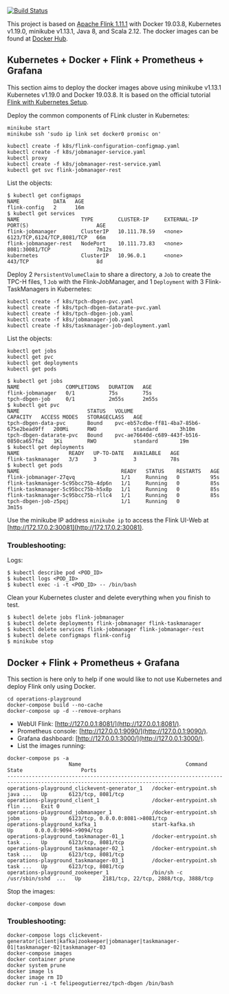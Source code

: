 
[![Build Status](https://api.travis-ci.org/felipegutierrez/explore-flink.svg?branch=master)](https://travis-ci.org/felipegutierrez/explore-flink)

This project is based on [Apache Flink 1.11.1](https://flink.apache.org/) with Docker 19.03.8, Kubernetes v1.19.0, minikube v1.13.1, Java 8, and Scala 2.12. The docker images can be found at [Docker Hub](https://hub.docker.com/repository/docker/felipeogutierrez/explore-flink). 

## Kubernetes + Docker + Flink + Prometheus + Grafana

This section aims to deploy the docker images above using minikube v1.13.1 Kubernetes v1.19.0 and Docker 19.03.8. It is based on the official tutorial [Flink with Kubernetes Setup](https://ci.apache.org/projects/flink/flink-docs-stable/ops/deployment/kubernetes.html).

Deploy the common components of FLink cluster in Kubernetes:
```
minikube start
minikube ssh 'sudo ip link set docker0 promisc on'

kubectl create -f k8s/flink-configuration-configmap.yaml
kubectl create -f k8s/jobmanager-service.yaml
kubectl proxy
kubectl create -f k8s/jobmanager-rest-service.yaml
kubectl get svc flink-jobmanager-rest
```
List the objects:
```
$ kubectl get configmaps
NAME           DATA   AGE
flink-config   2      16m
$ kubectl get services
NAME                    TYPE        CLUSTER-IP     EXTERNAL-IP   PORT(S)                      AGE
flink-jobmanager        ClusterIP   10.111.78.59   <none>        6123/TCP,6124/TCP,8081/TCP   66m
flink-jobmanager-rest   NodePort    10.111.73.83   <none>        8081:30081/TCP               7m12s
kubernetes              ClusterIP   10.96.0.1      <none>        443/TCP                      8d
```
Deploy 2 `PersistentVolumeClaim` to share a directory, a `Job` to create the TPC-H files, 1 `Job` with the Flink-JobManager, and 1 `Deployment` with 3 Flink-TaskManagers in Kubernetes:
```
kubectl create -f k8s/tpch-dbgen-pvc.yaml
kubectl create -f k8s/tpch-dbgen-datarate-pvc.yaml
kubectl create -f k8s/tpch-dbgen-job.yaml
kubectl create -f k8s/jobmanager-job.yaml
kubectl create -f k8s/taskmanager-job-deployment.yaml
```
List the objects:
```
kubectl get jobs
kubectl get pvc
kubectl get deployments
kubectl get pods

$ kubectl get jobs
NAME               COMPLETIONS   DURATION   AGE
flink-jobmanager   0/1           75s        75s
tpch-dbgen-job     0/1           2m55s      2m55s
$ kubectl get pvc
NAME                      STATUS   VOLUME                                     CAPACITY   ACCESS MODES   STORAGECLASS   AGE
tpch-dbgen-data-pvc       Bound    pvc-eb57cdbe-ff81-4ba7-85b6-675e2bead9ff   200Mi      RWO            standard       3h10m
tpch-dbgen-datarate-pvc   Bound    pvc-ae76640d-c689-443f-b516-0850ca657fa2   1Ki        RWO            standard       19m
$ kubectl get deployments
NAME                READY   UP-TO-DATE   AVAILABLE   AGE
flink-taskmanager   3/3     3            3           78s
$ kubectl get pods
NAME                                 READY   STATUS    RESTARTS   AGE
flink-jobmanager-27qvq               1/1     Running   0          95s
flink-taskmanager-5c95bcc75b-4dp6n   1/1     Running   0          85s
flink-taskmanager-5c95bcc75b-h5x8p   1/1     Running   0          85s
flink-taskmanager-5c95bcc75b-rllc4   1/1     Running   0          85s
tpch-dbgen-job-z5pqj                 1/1     Running   0          3m15s
```
Use the minikube IP address `minikube ip` to access the Flink UI-Web at [http://172.17.0.2:30081](http://172.17.0.2:30081).

### Troubleshooting:
Logs:
```
$ kubectl describe pod <POD_ID>
$ kubectl logs <POD_ID>
$ kubectl exec -i -t <POD_ID> -- /bin/bash
```
Clean your Kubernetes cluster and delete everything when you finish to test.
```
$ kubectl delete jobs flink-jobmanager
$ kubectl delete deployments flink-jobmanager flink-taskmanager
$ kubectl delete services flink-jobmanager flink-jobmanager-rest
$ kubectl delete configmaps flink-config
$ minikube stop
```

## Docker + Flink + Prometheus + Grafana
This section is here only to help if one would like to not use Kubernetes and deploy Flink only using Docker.
```
cd operations-playground
docker-compose build --no-cache
docker-compose up -d --remove-orphans
```
 - WebUI Flink: [http://127.0.0.1:8081/](http://127.0.0.1:8081/).
 - Prometheus console: [http://127.0.0.1:9090/](http://127.0.0.1:9090/).
 - Grafana dashboard: [http://127.0.0.1:3000/](http://127.0.0.1:3000/).
 - List the images running:
```
docker-compose ps -a
                    Name                                  Command               State                   Ports                
-----------------------------------------------------------------------------------------------------------------------------
operations-playground_clickevent-generator_1   /docker-entrypoint.sh java ...   Up       6123/tcp, 8081/tcp                  
operations-playground_client_1                 /docker-entrypoint.sh flin ...   Exit 0                                       
operations-playground_jobmanager_1             /docker-entrypoint.sh jobm ...   Up       6123/tcp, 0.0.0.0:8081->8081/tcp    
operations-playground_kafka_1                  start-kafka.sh                   Up       0.0.0.0:9094->9094/tcp              
operations-playground_taskmanager-01_1         /docker-entrypoint.sh task ...   Up       6123/tcp, 8081/tcp                  
operations-playground_taskmanager-02_1         /docker-entrypoint.sh task ...   Up       6123/tcp, 8081/tcp                  
operations-playground_taskmanager-03_1         /docker-entrypoint.sh task ...   Up       6123/tcp, 8081/tcp                  
operations-playground_zookeeper_1              /bin/sh -c /usr/sbin/sshd  ...   Up       2181/tcp, 22/tcp, 2888/tcp, 3888/tcp
```
Stop the images:
```
docker-compose down
```

### Troubleshooting:
```
docker-compose logs clickevent-generator|client|kafka|zookeeper|jobmanager|taskmanager-01|taskmanager-02|taskmanager-03
docker-compose images
docker container prune
docker system prune
docker image ls
docker image rm ID
docker run -i -t felipeogutierrez/tpch-dbgen /bin/bash
```

